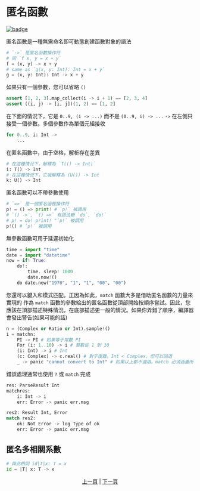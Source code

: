 # 匿名函數

[![badge](https://img.shields.io/endpoint.svg?url=https%3A%2F%2Fgezf7g7pd5.execute-api.ap-northeast-1.amazonaws.com%2Fdefault%2Fsource_up_to_date%3Fowner%3Derg-lang%26repos%3Derg%26ref%3Dmain%26path%3Ddoc/EN/syntax/21_lambda.md%26commit_hash%3D20aa4f02b994343ab9600317cebafa2b20676467)](https://gezf7g7pd5.execute-api.ap-northeast-1.amazonaws.com/default/source_up_to_date?owner=erg-lang&repos=erg&ref=main&path=doc/EN/syntax/21_lambda.md&commit_hash=20aa4f02b994343ab9600317cebafa2b20676467)

匿名函數是一種無需命名即可動態創建函數對象的語法

```python
# `->` 是匿名函數操作符
# 同 `f x, y = x + y`
f = (x, y) -> x + y
# same as `g(x, y: Int): Int = x + y`
g = (x, y: Int): Int -> x + y
```

如果只有一個參數，您可以省略 `()`

```python
assert [1, 2, 3].map_collect(i -> i + 1) == [2, 3, 4]
assert ((i, j) -> [i, j])(1, 2) == [1, 2]
```

在下面的情況下，它是 `0..9, (i -> ...)` 而不是 `(0..9, i) -> ...`
`->` 在左側只接受一個參數。多個參數作為單個元組接收

```python
for 0..9, i: Int ->
    ...
```

在匿名函數中，由于空格，解析存在差異

```python
# 在這種情況下，解釋為 `T(() -> Int)`
i: T() -> Int
# 在這種情況下，它被解釋為 (U()) -> Int
k: U() -> Int
```

匿名函數可以不帶參數使用

```python
# `=>` 是一個匿名過程操作符
p! = () => print! # `p!` 被調用
# `() ->`, `() =>` 有語法糖 `do`, `do!`
# p! = do! print! "`p!` 被調用
p!() # `p!` 被調用
```

無參數函數可用于延遲初始化

```python
time = import "time"
date = import "datetime"
now = if! True:
    do!:
        time. sleep! 1000
        date.now!()
    do date.new("1970", "1", "1", "00", "00")
```

您還可以鍵入和模式匹配。正因為如此，`match` 函數大多是借助匿名函數的力量來實現的
作為 `match` 函數的參數給出的匿名函數從頂部開始按順序嘗試。因此，您應該在頂部描述特殊情況，在底部描述更一般的情況。如果你弄錯了順序，編譯器會發出警告(如果可能的話)

```python
n = (Complex or Ratio or Int).sample!()
i = matchn:
    PI -> PI # 如果等于常數 PI
    For (i: 1..10) -> i # 整數從 1 到 10
    (i: Int) -> i # Int
    (c: Complex) -> c.real() # 對于復雜。Int < Complex，但可以回退
    _ -> panic "cannot convert to Int" # 如果以上都不適用。match 必須涵蓋所有模式
```

錯誤處理通常也使用 `?` 或 `match` 完成

```python
res: ParseResult Int
matchres:
    i: Int -> i
    err: Error -> panic err.msg

res2: Result Int, Error
match res2:
    ok: Not Error -> log Type of ok
    err: Error -> panic err.msg
```

## 匿名多相關系數

```python
# 與此相同 id|T|x: T = x
id = |T| x: T -> x
```

<p align='center'>
    <a href='./20_naming_rule.md'>上一頁</a> | <a href='./22_subroutine.md'>下一頁</a>
</p>